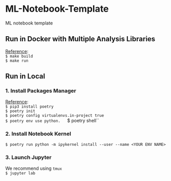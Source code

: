 # ML-Notebook-Template
ML notebook template

## Run in Docker with Multiple Analysis Libraries
[Reference](https://github.com/jupyter/docker-stacks/tree/main/scipy-notebook):  
``$ make build``  
``$ make run``

## Run in Local

### 1. Install Packages Manager
[Reference](https://blog.kyomind.tw/python-poetry/#Poetry-%E6%98%AF%E4%BB%80%E9%BA%BC%EF%BC%9F):  
``$ pip3 install poetry``  
``$ poetry init``  
``$ poetry config virtualenvs.in-project true``  
``$ poetry env use python.  
``$ poetry shell``  

### 2. Install Notebook Kernel
``$ poetry run python -m ipykernel install --user --name <YOUR ENV NAME>``  

### 3. Launch Jupyter
We recommend using ``tmux``  
``$ jupyter lab``  
